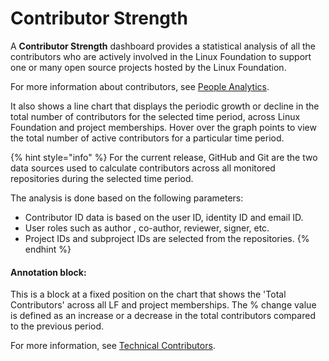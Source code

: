 # Contributor Strength

A **Contributor Strength** dashboard provides a statistical analysis of all the contributors who are actively involved in the Linux Foundation to support one or many open source projects hosted by the Linux Foundation.

For more information about contributors, see [People Analytics](../all-projects/community-analytics/people-analytics.md).

It also shows a line chart that displays the periodic growth or decline in the total number of contributors for the selected time period, across Linux Foundation and project memberships. Hover over the graph points to view the total number of active contributors for a particular time period.

{% hint style="info" %}
For the current release, GitHub and Git are the two data sources used to calculate contributors across all monitored repositories during the selected time period.

The analysis is done based on the following parameters:

* Contributor ID data is based on the user ID, identity ID and email ID.
* User roles such as author , co-author, reviewer, signer, etc.
* Project IDs and subproject IDs are selected from the repositories.
{% endhint %}

#### Annotation block:

This is a block at a fixed position on the chart that shows the 'Total Contributors' across all LF and project memberships. The % change value is defined as an increase or a decrease in the total contributors compared to the previous period.

For more information, see [Technical Contributors](../all-projects/project-analytics/technical-contributors/).



